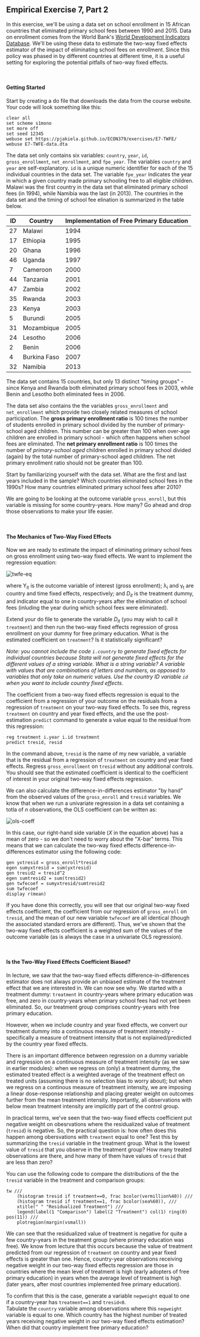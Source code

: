 ## Empirical Exercise 7, Part 2  

In this exercise, we'll be using a data set on school enrollment in 15 African countries that eliminated primary 
school fees between 1990 and 2015.  Data on enrollment comes from the World Bank's 
[World Development Indicators Database](https://databank.worldbank.org/source/world-development-indicators). We'll be using 
these data to estimate the two-way fixed effects estimator of the impact of eliminating school fees on enrollment.  Since 
this policy was phased in by different countries at different time, it is a useful setting for exploring the potential pitfalls 
of two-way fixed effects.

<br>

#### Getting Started

Start by creating a do file that downloads the data from the course website.  Your 
code will look something like this:

```
clear all 
set scheme s1mono 
set more off
set seed 12345
webuse set https://pjakiela.github.io/ECON379/exercises/E7-TWFE/
webuse E7-TWFE-data.dta
```

The data set only contains six variables:  `country`, `year`, `id`, `gross_enrollment`, `net_enrollment`, 
and `fpe_year`.  The variables `country` and `year` are self-explanatory.  `id` is a unique 
numeric identifier for each of the 15 individual countries in the data set.  The variable `fpe_year` 
indicates the year in which a given country made primary schooling free to all eligible children.  Malawi 
was the first country in the data set that eliminated primary school fees (in 1994), while Namibia was the 
last (in 2013).  The countries in the data set and the timing of school fee elination is summarized in the table below.

ID|Country|Implementation of Free Primary Education
--|-------|----------------------------------------
27|Malawi|1994
17|Ethiopia|1995
20|Ghana|1996
46|Uganda|1997
7|Cameroon|2000
44|Tanzania|2001
47|Zambia|2002
35|Rwanda|2003
23|Kenya|2003
5|Burundi|2005
31|Mozambique|2005
24|Lesotho|2006
2|Benin|2006
4|Burkina Faso|2007
32|Namibia|2013

The data set contains 15 countries, but only 13 distinct "timing groups" - since Kenya and Rwanda both 
eliminated primary school fees in 2003, while Benin and Lesotho both eliminated fees in 2006.  

The data set also contains the the variables `gross_enrollment` and `net_enrollment` which 
provide two closely related measures of school participation.  The **gross primary enrollment ratio** 
is 100 times the number of students enrolled in primary school divided by the number of primary-school aged 
children.  This number can be greater than 100 when over-age children are enrolled in primary school - which 
often happens when school fees are eliminated.  The **net primary enrollment ratio** is 100 times 
the number of _primary-school aged_ children enrolled in primary school divided (again) by the total number of 
primary-school aged children.  The net primary enrollment ratio should not be greater than 100.

Start by familiarizing yourself with the data set.  What are the first and last years included in the sample?  Which 
countries eliminated school fees in the 1990s?  How many countries eliminated primary school fees after 2010?

We are going to be looking at the outcome variable `gross_enroll`, but this variable is missing for some 
country-years.  How many?  Go ahead and drop those observations to make your life easier.

<br>

#### The Mechanics of Two-Way Fixed Effects

Now we are ready to estimate the impact of eliminating primary school fees on gross enrollment using two-way 
fixed effects.  We want to implement the regression equation:

![twfe-eq](https://pjakiela.github.io/ECON379/exercises/E7-TWFE/DD-equation.png)

where Y<sub>it</sub> is the outcome variable of interest (gross enrollment); 
&lambda;<sub>i</sub> and &gamma;<sub>t</sub> are country and time fixed effects, respectively; 
and _D<sub>it</sub>_ is the treatment dummy, and indicator equal to one in country-years 
after the elimination of school fees (inluding the year during which school fees were eliminated). 

Extend your do file to generate the variable _D<sub>it</sub>_ (you may wish to call it `treatment`) 
and then run the two-way fixed effects regression of gross enrollment on your dummy for free primary 
education.  What is the estimated coefficient on `treatment`?  Is it statistically significant?

_Note:  you cannot include the code `i.country` to generate fixed effects for individual countries 
because Stata will not generate fixed effects for the different values of a string variable.  What 
is a string variable?  A variable with values that are combinations of letters and numbers, as opposed 
to variables that only take on numeric values.  Use the country ID variable `id` when you want to 
include country fixed effects._

The coefficient from a two-way fixed effects regression is equal to the coefficient from a regression 
of your outcome on the residuals from a regression of `treatment` on your two-way fixed effects.  To 
see this, regress `treatment` on country and year fixed effects, and the use the post-estimation 
`predict` command to generate a value equal to the residual from this regression:

```
reg treatment i.year i.id treatment
predict tresid, resid
```

In the command above, `tresid` is the name of my new variable, a variable that is the residual 
from a regression of `treatment` on country and year fixed effects.  Regress `gross_enrollment` 
on `tresid` without any additional controls.  You should see that the estimated coefficient is 
identical to the coefficient of interest in your original two-way fixed effects regression.  

We can also calculate the difference-in-differences estimator "by hand" from the observed values 
of the `gross_enroll` and `tresid` variables.  We know that when we run a univariate regression 
in a data set containing a totla of _n_ observations, the OLS coefficient can be written as:

![ols-coeff](https://pjakiela.github.io/ECON379/exercises/E7-TWFE/OLS-coefficient.png)

In this case, our right-hand side variable (_X_ in the equation above) has a mean of zero - so we 
don't need to worry about the "X-bar" terms.  This means that we can calculate the two-way fixed 
effects difference-in-differences estimator using the following code:

```
gen yxtresid = gross_enroll*tresid
egen sumyxtresid = sum(yxtresid)
gen tresid2 = tresid^2
egen sumtresid2 = sum(tresid2)
gen twfecoef = sumyxtresid/sumtresid2
sum twfecoef
display r(mean)
```

If you have done this correctly, you will see that our original two-way fixed effects coefficient, 
the coefficient from our regression of `gross_enroll` on `tresid`, and the mean of our new variable 
`twfecoef` are all identical (though the associated standard errors are different).  Thus, we've shown that 
the two-way fixed effects coefficient is a weighted sum of the values of the outcome variable (as is always 
the case in a univariate OLS regression).

<br>

#### Is the Two-Way Fixed Effects Coefficient Biased?

In lecture, we saw that the two-way fixed effects difference-in-differences estimator does not always 
provide an unbiased estimate of the treatment effect that we are interested in.  We can now see why.  We 
started with a treatment dummy:  `treatment` in country-years where primary education was free, and zero 
in country-years when primary school fees had not yet been eliminated.  So, our treatment group comprises 
country-years with free primary education.  

However, when we include country and year fixed effects, we convert our treatment dummy into a continuous 
measure of treatment intensity - specifically a measure of treatment intensity that is not explained/predicted 
by the country year fixed effects.  

There is an important difference between regression on a dummy variable 
and regression on a continuous measure of treatment intensity (as we saw in earlier modules):  when we regress 
on (only) a treatment dummy, the estimated treated effect is a weighted average of the treatment effect on 
treated units (assuming there is no selection bias to worry about); but when we regress on a continous measure 
of treatment intensity, we are imposing a linear dose-response relationship and placing greater weight on outcomes 
further from the mean treatment intensity.  Importantly, all observations with below mean treatment intensity 
are implicitly part of the control group.  

In practical terms, we've seen that the two-way fixed effects coefficient put negative weight on obesrvations 
where the residualized value of treatment (`tresid`) is negative.  So, the practical question is:  how often does 
this happen among obersvations with `treatment` equal to one?  Test this by summarizing the `tresid` variable 
in the treatment group.  What is the lowest value of `tresid` that you observe in the treatment group?  How many 
treated observations are there, and how many of them have values of `tresid` that are less than zero?

You can use the following code to compare the distributions of the the `tresid` variable in the treatment and comparison groups:

```
tw ///
	(histogram tresid if treatment==0, frac bcolor(vermillion%40)) ///
	(histogram tresid if treatment==1, frac bcolor(sea%60)), ///
	xtitle(" " "Residualized Treatment") ///
	legend(label(1 "Comparison") label(2 "Treatment") col(1) ring(0) pos(11)) ///
	plotregion(margin(vsmall))
 ```
 
 We can see that the residualized value of treatment is negative for quite a few country-years in the treatment group 
 (where primary education was free).  We know from lecture that this occurs because the value of treatment predicted 
 from our regression of `treatment` on country and year fixed effects is greater than one.  Hence, country-year 
 observations receiving negative weight in our two-way fixed effects regression are those in countries where the 
 mean level of treatment is high (early adopters of free primary education) in years when the average level of 
 treatment is high (later years, after most countries implemented free primary education).  
 
 To confirm that this is the case, generate a variable `negweight` equal to one if a country-year has `treatment==1` and `tresid<0`.  
 Tabulate the `country` variable among observations where this `negweight` variable is equal to one.  Which country has the 
 highest number of treated years receiving negative weight in our two-way fixed effects estimation?  When did that country 
 implement free primary education?  


